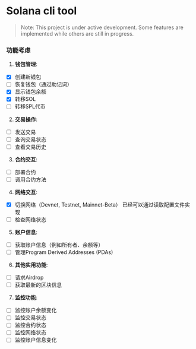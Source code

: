 # Solana cli tool

> Note: This project is under active development. Some features are implemented while others are still in progress.

### 功能考虑

1. **钱包管理**:
  - [x] 创建新钱包
  - [ ] 恢复钱包（通过助记词）
  - [x] 显示钱包余额
  - [x] 转移SOL
  - [ ] 转移SPL代币

2. **交易操作**:
  - [ ] 发送交易
  - [ ] 查询交易状态
  - [ ] 查看交易历史

3. **合约交互**:
  - [ ] 部署合约
  - [ ] 调用合约方法

4. **网络交互**:
  - [x] 切换网络（Devnet, Testnet, Mainnet-Beta） 已经可以通过读取配置文件实现
  - [ ] 检查网络状态

5. **账户信息**:
  - [ ] 获取账户信息（例如所有者、余额等）
  - [ ] 管理Program Derived Addresses (PDAs)

6. **其他实用功能**:
  - [ ] 请求Airdrop
  - [ ] 获取最新的区块信息

7. **监控功能**:
  - [ ] 监控账户余额变化
  - [ ] 监控交易状态
  - [ ] 监控合约状态
  - [ ] 监控网络状态
  - [ ] 监控账户信息变化
